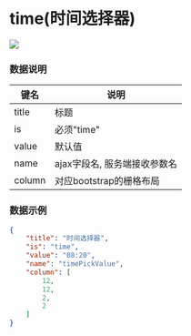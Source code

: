 # time(时间选择器)   


![](https://github.com/MaiYuan/Admin5/blob/master/docs/images/time.png?raw=true)


### 数据说明
|键名 |说明 |
| ------------ | ------------ |
|title| 标题|
|is| 必须"time"  |
|value| 默认值  |
|name   | ajax字段名, 服务端接收参数名  |
|column   | 对应bootstrap的栅格布局  |

### 数据示例
``` json
{
    "title": "时间选择器",
    "is": "time",
    "value": "08:20",
    "name": "timePickValue",
    "column": [
        12,
        12,
        2,
        2
    ]
}
```
